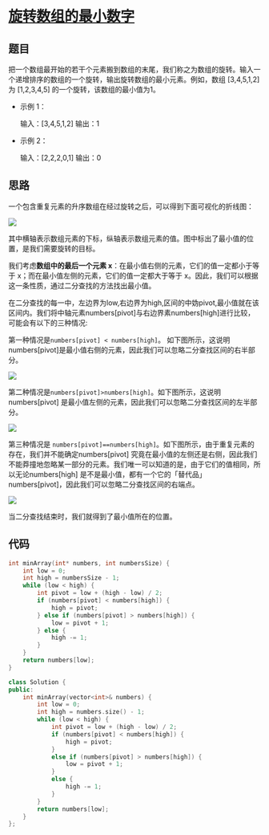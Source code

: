 # [旋转数组的最小数字](https://leetcode-cn.com/problems/xuan-zhuan-shu-zu-de-zui-xiao-shu-zi-lcof/)

## 题目

把一个数组最开始的若干个元素搬到数组的末尾，我们称之为数组的旋转。输入一个递增排序的数组的一个旋转，输出旋转数组的最小元素。例如，数组 [3,4,5,1,2] 为 [1,2,3,4,5] 的一个旋转，该数组的最小值为1。  

- 示例 1：

  输入：[3,4,5,1,2]
  输出：1

- 示例 2：

  输入：[2,2,2,0,1]
  输出：0

## 思路

一个包含重复元素的升序数组在经过旋转之后，可以得到下面可视化的折线图：

![](https://assets.leetcode-cn.com/solution-static/jianzhi_11/1.png)

其中横轴表示数组元素的下标，纵轴表示数组元素的值。图中标出了最小值的位置，是我们需要旋转的目标。

我们考虑**数组中的最后一个元素 x**：在最小值右侧的元素，它们的值一定都小于等于 x；而在最小值左侧的元素，它们的值一定都大于等于 x。因此，我们可以根据这一条性质，通过二分查找的方法找出最小值。

在二分查找的每一中，左边界为low,右边界为high,区间的中妫pivot,最小值就在该区间内。我们将中轴元素numbers[pivot]与右边界素numbers[high]进行比较，可能会有以下的三种情况:

第一种情况是`numbers[pivot] < numbers[high]`。 如下图所示，这说明numbers[pivot]是最小值右侧的元素，因此我们可以忽略二分查找区间的右半部分。

![](https://assets.leetcode-cn.com/solution-static/jianzhi_11/2.png)

第二种情况是`numbers[pivot]>numbers[high]`。如下图所示，这说明 numbers[pivot] 是最小值左侧的元素，因此我们可以忽略二分查找区间的左半部分。

![](https://assets.leetcode-cn.com/solution-static/jianzhi_11/3.png)

第三种情况是 `numbers[pivot]==numbers[high]`。如下图所示，由于重复元素的存在，我们并不能确定numbers[pivot] 究竟在最小值的左侧还是右侧，因此我们不能莽撞地忽略某一部分的元素。我们唯一可以知道的是，由于它们的值相同，所以无论numbers[high] 是不是最小值，都有一个它的「替代品」numbers[pivot]，因此我们可以忽略二分查找区间的右端点。

![](https://assets.leetcode-cn.com/solution-static/jianzhi_11/4.png)

当二分查找结束时，我们就得到了最小值所在的位置。

## 代码

```C
int minArray(int* numbers, int numbersSize) {
    int low = 0;
    int high = numbersSize - 1;
    while (low < high) {
        int pivot = low + (high - low) / 2;
        if (numbers[pivot] < numbers[high]) {
            high = pivot;
        } else if (numbers[pivot] > numbers[high]) {
            low = pivot + 1;
        } else {
            high -= 1;
        }
    }
    return numbers[low];
}
```

```C++
class Solution {
public:
    int minArray(vector<int>& numbers) {
        int low = 0;
        int high = numbers.size() - 1;
        while (low < high) {
            int pivot = low + (high - low) / 2;
            if (numbers[pivot] < numbers[high]) {
                high = pivot;
            }
            else if (numbers[pivot] > numbers[high]) {
                low = pivot + 1;
            }
            else {
                high -= 1;
            }
        }
        return numbers[low];
    }
};
```

